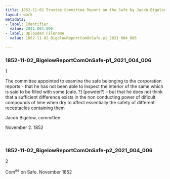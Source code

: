 ```yaml
---
title: 1852-11-02 Trustee Committee Report on the Safe by Jacob Bigelow, 2021.004.006
layout: work
metadata:
- label: Identifier
  value: 2021.004.006
- label: Uploaded Filename
  value: 1852-11-02_BigelowReportComOnSafe-p1_2021_004_006

---
```

<div class="pages">
<div id="page-1773787">
<h3><a name="page-1773787">1852-11-02_BigelowReportComOnSafe-p1_2021_004_006</a></h3>
<div class="page-content">
<p>1</p>
<p>The committee appointed <span class='line-break'> </span>to examine the safe belonging to the <span class='line-break'> </span>corporation reports -  that he has <span class='line-break'> </span>not been able to inspect the interior <span class='line-break'> </span>of the same which is said to be filled <span class='line-break'> </span>with some [cale..?] [powder?] - but that <span class='line-break'> </span>he does not think that a sufficient <span class='line-break'> </span>difference exists in the non conducting <span class='line-break'> </span>power of dificult compounds of lime when <span class='line-break'> </span>dry to affect essentially the safety of <span class='line-break'> </span>different  receptacles containing them</p>
<p>Jacob Bigelow, committee</p>
<p>November 2. 1852</p>
</div>
</div>
<br />
<div id="page-1773788">
<h3><a name="page-1773788">1852-11-02_BigelowReportComOnSafe-p2_2021_004_006</a></h3>
<div class="page-content">
<p>2</p>
<p>Com<sup>ee</sup> on Safe.<span class='line-break'> </span>November 1852</p>
</div>
</div>
<br />
</div>
